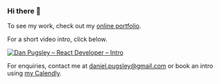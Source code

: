 ### Hi there 👋

To see my work, check out my [online portfolio](https://pugs.ly/).

For a short video intro, click below.

[![Dan Pugsley – React Developer – Intro](https://img.youtube.com/vi/bJt3PkRyvHs/0.jpg)](https://www.youtube.com/watch?v=bJt3PkRyvHs)

For enquiries, contact me at [daniel.pugsley@gmail.com](mailto:daniel.pugsley@gmail.com) or book an intro using [my Calendly](https://calendly.com/dan-pugsley).

<!--
**dan-pugsley/dan-pugsley** is a ✨ _special_ ✨ repository because its `README.md` (this file) appears on your GitHub profile.

Here are some ideas to get you started:

- 🔭 I’m currently working on ...
- 🌱 I’m currently learning ...
- 👯 I’m looking to collaborate on ...
- 🤔 I’m looking for help with ...
- 💬 Ask me about ...
- 📫 How to reach me: ...
- 😄 Pronouns: ...
- ⚡ Fun fact: ...
-->
